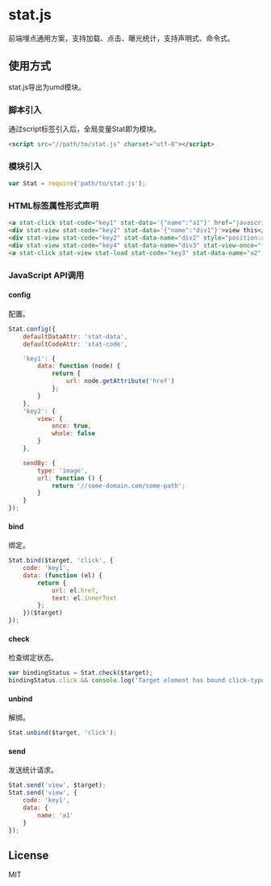 # stat.js

前端埋点通用方案，支持加载、点击、曝光统计，支持声明式、命令式。

## 使用方式

stat.js导出为umd模块。

### 脚本引入

通过script标签引入后，全局变量Stat即为模块。

```html
<script src="//path/to/stat.js" charset="utf-8"></script>
```

### 模块引入

```js
var Stat = require('path/to/stat.js');
```

### HTML标签属性形式声明

```html
<a stat-click stat-code="key1" stat-data='{"name":"a1"}' href="javascript:void(0);">click this</a>
<div stat-view stat-code="key2" stat-data='{"name":"div1"}'>view this</div>
<div stat-view stat-code="key2" stat-data-name="div2" style="position:absolute;top:2000px;left:0px;">view this</div>
<div stat-view stat-code="key4" stat-data-name="div3" stat-view-once="false" style="position:absolute;top:2100px;left:0px;">view this</div>
<a stat-click stat-view stat-load stat-code="key3" stat-data-name="a2" href="javascript:void(0);">click or view this</a>
```

### JavaScript API调用

#### config

配置。

```js
Stat.config({
    defaultDataAttr: 'stat-data',
    defaultCodeAttr: 'stat-code',

    'key1': {
        data: function (node) {
            return {
                url: node.getAttribute('href')
            };
        }
    },
    'key2': {
        view: {
            once: true,
            whole: false
        }
    },

    sendBy: {
        type: 'image',
        url: function () {
            return '//some-domain.com/some-path';
        }
    }
});
```

#### bind

绑定。

```js
Stat.bind($target, 'click', {
    code: 'key1',
    data: (function (el) {
        return {
            url: el.href,
            text: el.innerText
        };
    })($target)
});
```

#### check

检查绑定状态。

```js
var bindingStatus = Stat.check($target);
bindingStatus.click && console.log('Target element has bound click-type stat.');
```

#### unbind

解绑。

```js
Stat.unbind($target, 'click');
```

#### send

发送统计请求。

```js
Stat.send('view', $target);
Stat.send('view', {
    code: 'key1',
    data: {
        name: 'a1'
    }
});
```

## License

MIT
